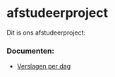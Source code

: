 # afstudeerproject
Dit is ons afstudeerproject:

### Documenten:
* [Verslagen per dag](https://github.com/martijnmeeldijk/afstudeerproject/blob/master/dagverslagen.md)
